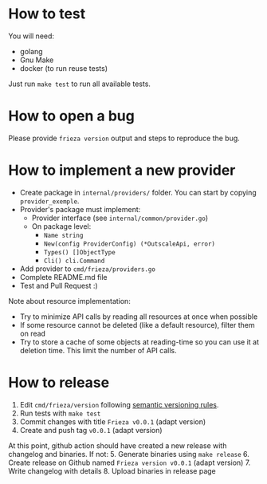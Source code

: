 # How to test

You will need:
- golang
- Gnu Make
- docker (to run reuse tests)

Just run `make test` to run all available tests.

# How to open a bug

Please provide `frieza version` output and steps to reproduce the bug.

# How to implement a new provider

- Create package in `internal/providers/` folder. You can start by copying `provider_exemple`.
- Provider's package must implement:
  - Provider interface (see `internal/common/provider.go`)
  - On package level:
    - `Name string`
    - `New(config ProviderConfig) (*OutscaleApi, error)`
    - `Types() []ObjectType`
    - `Cli() cli.Command`
- Add provider to `cmd/frieza/providers.go`
- Complete README.md file
- Test and Pull Request :)

Note about resource implementation:
- Try to minimize API calls by reading all resources at once when possible
- If some resource cannot be deleted (like a default resource), filter them on read
- Try to store a cache of some objects at reading-time so you can use it at deletion time. This limit the number of API calls.

# How to release

1. Edit `cmd/frieza/version` following [semantic versioning rules](https://semver.org/).
2. Run tests with `make test`
3. Commit changes with title `Frieza v0.0.1` (adapt version)
4. Create and push tag `v0.0.1` (adapt version)

At this point, github action should have created a new release with changelog and binaries. If not:
5. Generate binaries using `make release`
6. Create release on Github named `Frieza version v0.0.1` (adapt version)
7. Write changelog with details
8. Upload binaries in release page
